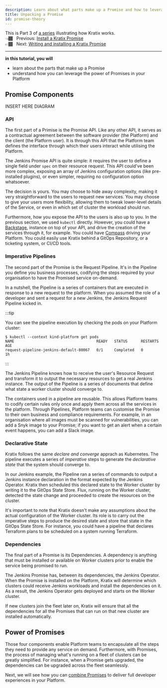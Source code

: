 ```yaml
---
description: Learn about what parts make up a Promise and how to leverage the power of promises in your platform
title: Unpacking a Promise
id: promise-theory
---
```


This is Part 3 of [a series](intro) illustrating how Kratix works. <br />
👈🏾&nbsp;&nbsp; Previous: [Install a Kratix Promise](installing-a-promise) <br />
👉🏾&nbsp;&nbsp; Next: [Writing and installing a Kratix Promise](todo)

<hr />

**in this tutorial, you will**

* learn about the parts that make up a Promise
* understand how you can leverage the power of Promises in your Platform

## Promise Components

INSERT HERE DIAGRAM

### API

The first part of a Primise is the Promise API. Like any other API, it serves as
a contractual agreement between the software provider (the Platform) and the
client (the Platform user). It is through this API that the Platform team
defines the interface through which their users interact while utilising the
Platform.

The Jenkins Promise API is quite simple: it requires the user to define a single
field under `spec` on their resource request. This API could've been more
complex, exposing an array of Jenkins configuration options (like pre-installed
plugins), or even simpler, requiring no configuration option whatsoever.

The decision is yours. You may choose to hide away complexity, making it very
straightforward to the users to request new services. You may choose to give
your users more flexibility, allowing them to tweak lower-level details of the
Service, or even in which set of cluster the workload should run.

Furthermore, how you expose the API to the users is also up to you. In the
previous section, we used `kubectl` directly. However, you could have a
[Backstage](https://www.syntasso.io/post/kratix-and-backstage-a-perfect-pair),
instance on top of your API, and drive the creation of the services through it,
for example. You could have
[Compass](https://www.syntasso.io/post/kratix-and-compass) driving your
Platform. You could easily use Kratix behind a GitOps Repository, or a ticketing
system, or CI/CD tools.

### Imperative Pipelines

The second part of the Promise is the Request Pipeline. It's in the Pipeline you
define you business processes, codifying the steps required by your organisation
to have the Promised service on-demand.

In a nutshell, the Pipeline is a series of containers that are executed in
response to a new request to the platform. When you assumed the role of a
developer and sent a request for a new Jenkins, the Jenkins Request Pipeline
kicked in.

:::tip

You can see the pipeline execution by checking the pods on your Platform
cluster:

```shell-session
$ kubectl --context kind-platform get pods
NAME                                     READY   STATUS      RESTARTS   AGE
request-pipeline-jenkins-default-80067   0/1     Completed   0          1h
```

:::

The Jenkins Pipeline knows how to receive the user's Resource Request and
transform it to output the necessary resources to get a real Jenkins instance.
The output of the Pipeline is a series of documents that define what state a
worker cluster should converge to.

The containers used in a pipeline are reusable. This allows Platform teams to
codify certain rules only once and apply them across all the services in the
platform. Through Pipelines, Platform teams can customise the Promise to their
own business and compliance requirements. For example, in an organisation where
all images must be scanned for vulnerabilities, you can add a Snyk image to your
Promise; if you want to get an alert when a certain event happens, you can add a
Slack image.

### Declarative State

Kratix follows the same *declare and converge* apprach as Kubernetes. The
pipeline executes a series of *imperative* steps to generate the *declarative
state* that the system should converge to.

In our Jenkins example, the Pipeline ran a series of commands to output a
Jenkins instance declaration in the format expected by the Jenkins Operator.
Kratix then scheduled this declared state to the Worker cluster by writing it to
the GitOps State Store. Flux, running on the Worker cluster, detected the state
change and proceeded to create the resources on the cluster.

It's important to note that Kratix doesn't make any assumptions about the actual
configuration of the Worker cluster. Its role is to carry out the imperative
steps to produce the desired state and store that state in the GitOps State
Store. For instance, you could have a pipeline that declares Terraform plans to
be scheduled on a system running Terraform.

### Dependencies

The final part of a Promise is its Dependencies. A dependency is anything that
must be installed or available on Worker clusters prior to enable the service
being promised to run.

The Jenkins Promise has, between its dependencies, the Jenkins Operator. When
the Promise is installed on the Platform, Kratix will determine which clusters
could receive Jenkins workloads and install the dependencies on it. As a result,
the Jenkins Operator gets deployed and starts on the Worker cluster.

If new clusters join the fleet later on, Kratix will ensure that all the
dependencies for all the Promises that can run on that new cluster are
installed automatically.

## Power of Promises

Those four components enable Platform teams to encapsulate all the steps they
need to provide any service on demand. Furthermore, with Promises, the process
of managing what's running on a fleet of clusters can be greatly simplified. For
instance, when a Promise gets upgraded, the dependencies can be upgraded across
the fleet seamlessly.

Next, we will see how you can [combine Promises](multiple-promises) to deliver full developer
experiences in your Platform.


